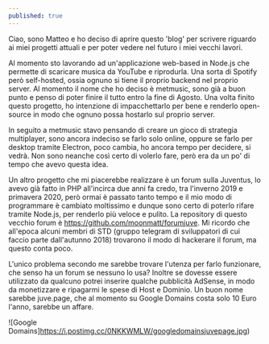 ```yaml
---
published: true
---
```

Ciao, sono Matteo e ho deciso di aprire questo 'blog' per scrivere riguardo ai miei progetti attuali e per poter vedere nel futuro i miei vecchi lavori.

Al momento sto lavorando ad un'applicazione web-based in Node.js che permette di scaricare musica da YouTube e riprodurla. Una sorta di Spotify però self-hosted, ossia ognuno si tiene il proprio backend nel proprio server. 
Al momento il nome che ho deciso è metmusic, sono già a buon punto e penso di poter finire il tutto entro la fine di Agosto. Una volta finito questo progetto, ho intenzione di impacchettarlo per bene e renderlo open-source in modo che ognuno possa hostarlo sul proprio server.

In seguito a metmusic stavo pensando di creare un gioco di strategia multiplayer, sono ancora indeciso se farlo solo online, oppure se farlo per desktop tramite Electron, poco cambia, ho ancora tempo per decidere, si vedrà. Non sono neanche così certo di volerlo fare, però era da un po' di tempo che avevo questa idea.

Un altro progetto che mi piacerebbe realizzare è un forum sulla Juventus, lo avevo già fatto in PHP all'incirca due anni fa credo, tra l'inverno 2019 e primavera 2020, però ormai è passato tanto tempo e il mio modo di programmare è cambiato moltissimo e dunque sono certo di poterlo rifare tramite Node.js, per renderlo più veloce e pulito.
La repository di questo vecchio forum è <https://github.com/moonmatt/forumjuve>.
Mi ricordo che all'epoca alcuni membri di STD (gruppo telegram di sviluppatori di cui faccio parte dall'autunno 2018) trovarono il modo di hackerare il forum, ma questo conta poco.

L'unico problema secondo me sarebbe trovare l'utenza per farlo funzionare, che senso ha un forum se nessuno lo usa? Inoltre se dovesse essere utilizzato da qualcuno potrei inserire qualche pubblicità AdSense, in modo da monetizzare e ripagarmi le spese di Host e Dominio.
Un buon nome sarebbe juve.page, che al momento su Google Domains costa solo 10 Euro l'anno, sarebbe un affare.

![Google Domains]https://i.postimg.cc/0NKKWMLW/googledomainsjuvepage.jpg)
